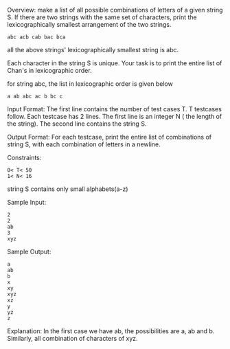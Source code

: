 Overview:
make a list of all possible combinations of letters of a given string S. If there are two strings with the same set of characters, print the lexicographically smallest arrangement of the two strings.
```
abc acb cab bac bca
```
all the above strings' lexicographically smallest string is abc.

Each character in the string S is unique. Your task is to print the entire list of Chan's in lexicographic order.

for string abc, the list in lexicographic order is given below
```
a ab abc ac b bc c
```

Input Format: 
The first line contains the number of test cases T. T testcases follow. 
Each testcase has 2 lines. The first line is an integer N ( the length of the string). 
The second line contains the string S.

Output Format: 
For each testcase, print the entire list of combinations of string S, with each combination of letters in a newline.

Constraints:
```
0< T< 50 
1< N< 16 
```
string S contains only small alphabets(a-z)

Sample Input:
```
2
2
ab
3
xyz
```
Sample Output:
```
a
ab
b
x
xy
xyz
xz
y
yz
z
```
Explanation: 
In the first case we have ab, the possibilities are a, ab and b. Similarly, all combination of characters of xyz.
